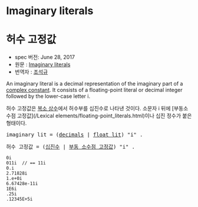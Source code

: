 # Imaginary literals

# 허수 고정값

 * spec 버전: June 28, 2017
 * 원문 : [Imaginary literals](https://golang.org/ref/spec#Imaginary_literals)
 * 번역자 : [조석규](@ezaurum)

An imaginary literal is a decimal representation of the imaginary part of a [complex constant](/Constants/). It consists of a floating-point literal or decimal integer followed by the lower-case letter i.

허수 고정값은 [복소 상수](/Constants/)에서 허수부를 십진수로 나타낸 것이다. 소문자 i 뒤에 [부동소수점 고정값](/Lexical elements/floating-point_literals.html)이나 십진 정수가 붙은 형태이다.

<pre>
<a id="imaginary_lit">imaginary_lit</a> = (<a href="/Lexical%20elements/floating-point_literals.html#decimals">decimals</a> | <a href="/Lexical%20elements/floating-point_literals.html#float_lit">float_lit</a>) "i" .
</pre>

<pre>
<a id="imaginary_lit">허수 고정값</a> = (<a href="/Lexical%20elements/floating-point_literals.html#decimals">십진수</a> | <a href="/Lexical%20elements/floating-point_literals.html#float_lit">부동 소수점 고정값</a>) "i" .
</pre>

```
0i
011i  // == 11i
0.i
2.71828i
1.e+0i
6.67428e-11i
1E6i
.25i
.12345E+5i
```
